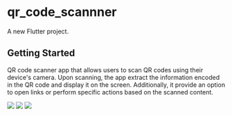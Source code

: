 # qr_code_scannner

A new Flutter project.

## Getting Started

QR code scanner app that allows users to scan QR codes using their device's camera. Upon scanning, the app extract the information encoded in the QR code and display it on the screen. Additionally, it provide an option to open links or perform specific actions based on the scanned content.

<div>
<img src="https://github.com/Ashraf50/qr_code_scannner/assets/121103042/b278efc2-9c26-4043-ae2c-efdb49a70d46"  >
  
<img src="https://github.com/Ashraf50/qr_code_scannner/assets/121103042/77981dc1-d5b3-4788-b333-07b7ddcc2fe8"  >

<img src="https://github.com/Ashraf50/qr_code_scannner/assets/121103042/43549848-4cf6-4ff8-bb68-40f0f53283ae"  >
</div>
